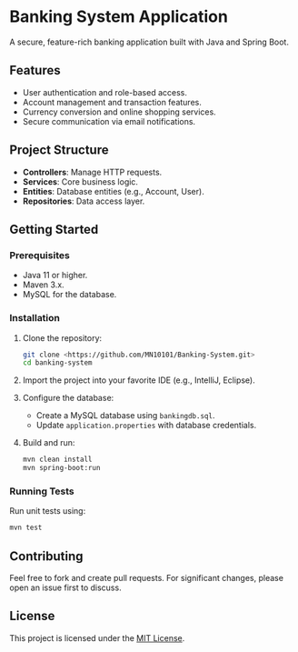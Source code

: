 
# Banking System Application  

A secure, feature-rich banking application built with Java and Spring Boot.  

## Features
- User authentication and role-based access.
- Account management and transaction features.
- Currency conversion and online shopping services.
- Secure communication via email notifications.

## Project Structure
- **Controllers**: Manage HTTP requests.
- **Services**: Core business logic.
- **Entities**: Database entities (e.g., Account, User).
- **Repositories**: Data access layer.

## Getting Started
### Prerequisites
- Java 11 or higher.
- Maven 3.x.
- MySQL for the database.

### Installation
1. Clone the repository:
   ```bash
   git clone <https://github.com/MN10101/Banking-System.git>
   cd banking-system
   ```
2. Import the project into your favorite IDE (e.g., IntelliJ, Eclipse).
3. Configure the database:
   - Create a MySQL database using `bankingdb.sql`.
   - Update `application.properties` with database credentials.

4. Build and run:
   ```bash
   mvn clean install
   mvn spring-boot:run
   ```

### Running Tests
Run unit tests using:
```bash
mvn test
```

## Contributing
Feel free to fork and create pull requests. For significant changes, please open an issue first to discuss.

## License
This project is licensed under the [MIT License](LICENSE).

